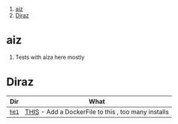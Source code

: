 1. [aiz](#aiz)
2. [Diraz](#diraz)

# aiz

1. Tests with aiza here mostly

# Diraz

|       Dir       |                                             What                                             |
| :-------------: | :------------------------------------------------------------------------------------------: |
| [`he1`](./he1/) | [THIS](https://github.com/0x4m4/hexstrike-ai) - Add a DockerFile to this , too many installs |
